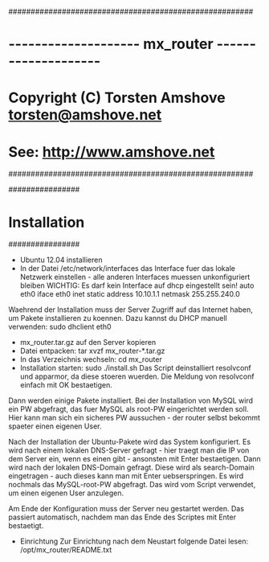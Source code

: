 #######################################################
# -------------------- mx_router -------------------- #
# Copyright (C) Torsten Amshove <torsten@amshove.net> #
# See: http://www.amshove.net                         #
#######################################################

################
# Installation #
################
- Ubuntu 12.04 installieren
- In der Datei /etc/network/interfaces das Interface fuer das lokale Netzwerk einstellen - alle anderen Interfaces muessen unkonfiguriert bleiben
WICHTIG: Es darf kein Interface auf dhcp eingestellt sein! 
auto eth0
iface eth0 inet static
  address 10.10.1.1
  netmask 255.255.240.0

Waehrend der Installation muss der Server Zugriff auf das Internet haben, um Pakete installieren zu koennen. Dazu kannst du DHCP manuell verwenden: sudo dhclient eth0
- mx_router.tar.gz auf den Server kopieren
- Datei entpacken: tar xvzf mx_router-*.tar.gz
- In das Verzeichnis wechseln: cd mx_router
- Installation starten: sudo ./install.sh
Das Script deinstalliert resolvconf und apparmor, da diese stoeren wuerden.
Die Meldung von resolvconf einfach mit OK bestaetigen.

Dann werden einige Pakete installiert.
Bei der Installation von MySQL wird ein PW abgefragt, das fuer MySQL als root-PW eingerichtet werden soll.
Hier kann man sich ein sicheres PW aussuchen - der router selbst bekommt spaeter einen eigenen User.

Nach der Installation der Ubuntu-Pakete wird das System konfiguriert.
Es wird nach einem lokalen DNS-Server gefragt - hier traegt man die IP von dem Server ein, wenn es einen gibt - ansonsten mit Enter bestaetigen.
Dann wird nach der lokalen DNS-Domain gefragt. Diese wird als search-Domain eingetragen - auch dieses kann man mit Enter uebserspringen.
Es wird nochmals das MySQL-root-PW abgefragt. Das wird vom Script verwendet, um einen eigenen User anzulegen.

Am Ende der Konfiguration muss der Server neu gestartet werden.
Das passiert automatisch, nachdem man das Ende des Scriptes mit Enter bestaetigt.

- Einrichtung
Zur Einrichtung nach dem Neustart folgende Datei lesen: /opt/mx_router/README.txt
